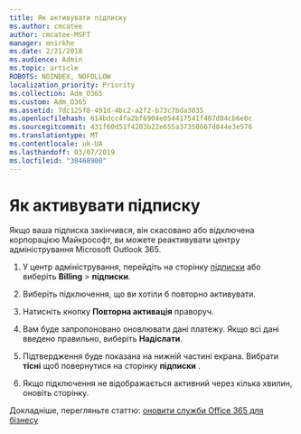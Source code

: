 ```yaml
---
title: Як активувати підписку
ms.author: cmcatee
author: cmcatee-MSFT
manager: mnirkhe
ms.date: 2/21/2018
ms.audience: Admin
ms.topic: article
ROBOTS: NOINDEX, NOFOLLOW
localization_priority: Priority
ms.collection: Adm_O365
ms.custom: Adm_O365
ms.assetid: 7dc125f8-491d-4bc2-a2f2-b73c7bda3035
ms.openlocfilehash: 614bdcc4fa2bf6904e054417541f487d04cb6e0c
ms.sourcegitcommit: 431f60d51f4203b22e655a37358667d844e3e576
ms.translationtype: MT
ms.contentlocale: uk-UA
ms.lasthandoff: 03/07/2019
ms.locfileid: "30468900"
---
```

# <a name="how-to-reactivate-a-subscription"></a>Як активувати підписку

Якщо ваша підписка закінчився, він скасовано або відключена корпорацією Майкрософт, ви можете реактивувати центру адміністрування Microsoft Outlook 365.
  
1. У центр адміністрування, перейдіть на сторінку [підписки](https://go.microsoft.com/fwlink/p/?linkid=842054) або виберіть **Billing** \> **підписки**.
    
2. Виберіть підключення, що ви хотіли б повторно активувати.
    
3. Натисніть кнопку **Повторна активація** праворуч. 
    
4. Вам буде запропоновано оновлювати дані платежу. Якщо всі дані введено правильно, виберіть **Надіслати**.
    
5. Підтвердження буде показана на нижній частині екрана. Вибрати **тісні** щоб повернутися на сторінку **підписки** . 
    
6. Якщо підключення не відображається активний через кілька хвилин, оновіть сторінку.
    
Докладніше, перегляньте статтю: [оновити служби Office 365 для бізнесу](https://support.office.com/article/8d83b530-f4ca-47f6-a666-e5791cbacc7e)
  

